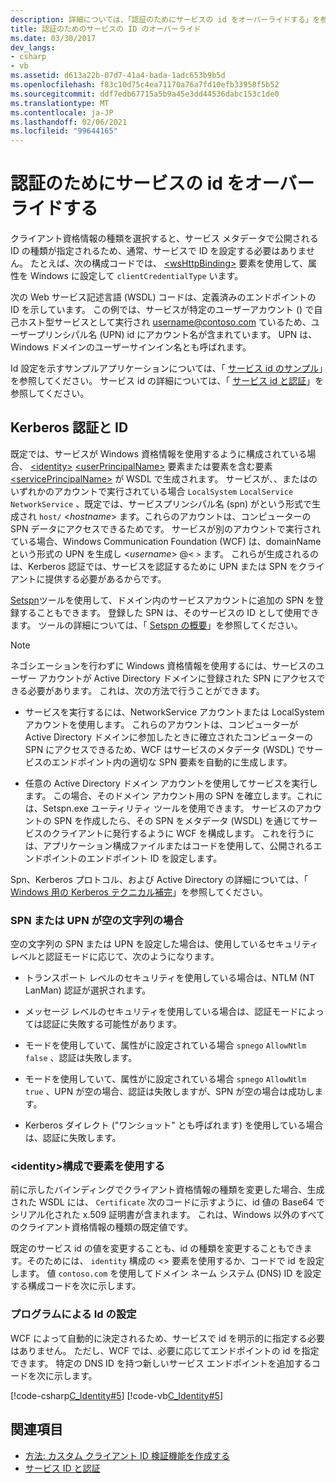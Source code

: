 ```yaml
---
description: 詳細については、「認証のためにサービスの id をオーバーライドする」を参照してください。
title: 認証のためのサービスの ID のオーバーライド
ms.date: 03/30/2017
dev_langs:
- csharp
- vb
ms.assetid: d613a22b-07d7-41a4-bada-1adc653b9b5d
ms.openlocfilehash: f83c10d75c4ea71170a76a7fd10efb33958f5b52
ms.sourcegitcommit: ddf7edb67715a5b9a45e3dd44536dabc153c1de0
ms.translationtype: MT
ms.contentlocale: ja-JP
ms.lasthandoff: 02/06/2021
ms.locfileid: "99644165"
---
```

# <a name="override-the-identity-of-a-service-for-authentication"></a>認証のためにサービスの id をオーバーライドする

クライアント資格情報の種類を選択すると、サービス メタデータで公開される ID の種類が指定されるため、通常、サービスで ID を設定する必要はありません。 たとえば、次の構成コードでは、 [\<wsHttpBinding>](../../configure-apps/file-schema/wcf/wshttpbinding.md) 要素を使用して、属性を Windows に設定して `clientCredentialType` います。  

 次の Web サービス記述言語 (WSDL) コードは、定義済みのエンドポイントの ID を示しています。 この例では、サービスが特定のユーザーアカウント () で自己ホスト型サービスとして実行され username@contoso.com ているため、ユーザープリンシパル名 (UPN) id にアカウント名が含まれています。 UPN は、Windows ドメインのユーザーサインイン名とも呼ばれます。  

 Id 設定を示すサンプルアプリケーションについては、「 [サービス id のサンプル](../samples/service-identity-sample.md)」を参照してください。 サービス id の詳細については、「 [サービス id と認証](../feature-details/service-identity-and-authentication.md)」を参照してください。  
  
## <a name="kerberos-authentication-and-identity"></a>Kerberos 認証と ID  

 既定では、サービスが Windows 資格情報を使用するように構成されている場合、 [\<identity>](../../configure-apps/file-schema/wcf/identity.md) [\<userPrincipalName>](../../configure-apps/file-schema/wcf/userprincipalname.md) 要素または要素を含む要素 [\<servicePrincipalName>](../../configure-apps/file-schema/wcf/serviceprincipalname.md) が WSDL で生成されます。 サービスが、、またはのいずれかのアカウントで実行されている場合 `LocalSystem` `LocalService` `NetworkService` 、既定では、サービスプリンシパル名 (spn) がという形式で生成され `host/` \<*hostname*> ます。これらのアカウントは、コンピューターの SPN データにアクセスできるためです。 サービスが別のアカウントで実行されている場合、Windows Communication Foundation (WCF) は、domainName という形式の UPN を生成し \<*username*> @<  `>` ます。 これらが生成されるのは、Kerberos 認証では、サービスを認証するために UPN または SPN をクライアントに提供する必要があるからです。  
  
 [Setspn](/previous-versions/windows/it-pro/windows-server-2008-R2-and-2008/cc731241(v=ws.10))ツールを使用して、ドメイン内のサービスアカウントに追加の SPN を登録することもできます。 登録した SPN は、そのサービスの ID として使用できます。 ツールの詳細については、「 [Setspn の概要](/previous-versions/windows/it-pro/windows-server-2003/cc773257(v=ws.10))」を参照してください。  
  
> [!NOTE]
> ネゴシエーションを行わずに Windows 資格情報を使用するには、サービスのユーザー アカウントが Active Directory ドメインに登録された SPN にアクセスできる必要があります。 これは、次の方法で行うことができます。  
  
- サービスを実行するには、NetworkService アカウントまたは LocalSystem アカウントを使用します。 これらのアカウントは、コンピューターが Active Directory ドメインに参加したときに確立されたコンピューターの SPN にアクセスできるため、WCF はサービスのメタデータ (WSDL) でサービスのエンドポイント内の適切な SPN 要素を自動的に生成します。  
  
- 任意の Active Directory ドメイン アカウントを使用してサービスを実行します。 この場合、そのドメイン アカウント用の SPN を確立します。これには、Setspn.exe ユーティリティ ツールを使用できます。 サービスのアカウントの SPN を作成したら、その SPN をメタデータ (WSDL) を通じてサービスのクライアントに発行するように WCF を構成します。 これを行うには、アプリケーション構成ファイルまたはコードを使用して、公開されるエンドポイントのエンドポイント ID を設定します。  
  
 Spn、Kerberos プロトコル、および Active Directory の詳細については、「 [Windows 用の Kerberos テクニカル補完](/previous-versions/msp-n-p/ff649429(v=pandp.10))」を参照してください。  
  
### <a name="when-spn-or-upn-equals-the-empty-string"></a>SPN または UPN が空の文字列の場合  

 空の文字列の SPN または UPN を設定した場合は、使用しているセキュリティ レベルと認証モードに応じて、次のようになります。  
  
- トランスポート レベルのセキュリティを使用している場合は、NTLM (NT LanMan) 認証が選択されます。  
  
- メッセージ レベルのセキュリティを使用している場合は、認証モードによっては認証に失敗する可能性があります。  
  
- モードを使用していて、属性がに設定されている場合 `spnego` `AllowNtlm` `false` 、認証は失敗します。  
  
- モードを使用していて、属性がに設定されている場合 `spnego` `AllowNtlm` `true` 、UPN が空の場合、認証は失敗しますが、SPN が空の場合は成功します。  
  
- Kerberos ダイレクト ("ワンショット" とも呼ばれます) を使用している場合は、認証に失敗します。  
  
### <a name="use-the-identity-element-in-configuration"></a>\<identity>構成で要素を使用する  

 前に示したバインディングでクライアント資格情報の種類を変更した場合、生成された WSDL には、 `Certificate` 次のコードに示すように、id 値の Base64 でシリアル化された x.509 証明書が含まれます。 これは、Windows 以外のすべてのクライアント資格情報の種類の既定値です。  

 既定のサービス id の値を変更することも、id の種類を変更することもできます。そのためには、 `identity` 構成の <> 要素を使用するか、コードで id を設定します。 値 `contoso.com` を使用してドメイン ネーム システム (DNS) ID を設定する構成コードを次に示します。  

### <a name="set-identity-programmatically"></a>プログラムによる Id の設定  

 WCF によって自動的に決定されるため、サービスで id を明示的に指定する必要はありません。 ただし、WCF では、必要に応じてエンドポイントの id を指定できます。 特定の DNS ID を持つ新しいサービス エンドポイントを追加するコードを次に示します。  
  
 [!code-csharp[C_Identity#5](../../../../samples/snippets/csharp/VS_Snippets_CFX/c_identity/cs/source.cs#5)]
 [!code-vb[C_Identity#5](../../../../samples/snippets/visualbasic/VS_Snippets_CFX/c_identity/vb/source.vb#5)]  
  
## <a name="see-also"></a>関連項目

- [方法: カスタム クライアント ID 検証機能を作成する](how-to-create-a-custom-client-identity-verifier.md)
- [サービス ID と認証](../feature-details/service-identity-and-authentication.md)
